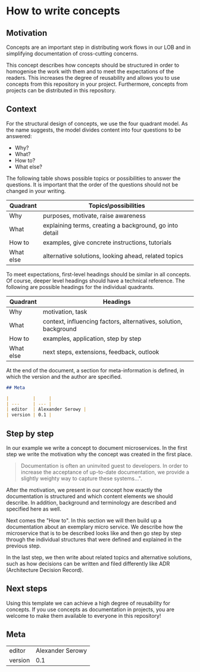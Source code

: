 # How to write concepts

## Motivation

Concepts are an important step in distributing work flows in our LOB and in simplifying documentation of cross-cutting concerns.

This concept describes how concepts should be structured in order to homogenise the work with them and to meet the expectations of the readers. This increases the degree of reusability and allows you to use concepts from this repository in your project. Furthermore, concepts from projects can be distributed in this repository.

## Context

For the structural design of concepts, we use the four quadrant model. As the name suggests, the model divides content into four questions to be answered:

- Why?
- What?
- How to?
- What else?

The following table shows possible topics or possibilities to answer the questions. It is important that the order of the questions should not be changed in your writing.

| Quadrant  | Topics\possibilities |
| ---       | --- |
| Why       | purposes, motivate, raise awareness |
| What      | explaining terms, creating a background, go into detail |
| How to    | examples, give concrete instructions, tutorials |
| What else | alternative solutions, looking ahead, related topics |

To meet expectations, first-level headings should be similar in all concepts. Of course, deeper level headings should have a technical reference. The following are possible headings for the individual quadrants.

| Quadrant  | Headings |
| ---       | --- |
| Why       | motivation, task |
| What      | context, influencing factors, alternatives, solution, background |
| How to    | examples, application, step by step |
| What else | next steps, extensions, feedback, outlook |

At the end of the document, a section for meta-information is defined, in which the version and the author are specified.

```markdown
## Meta

|         |     |
| ---     | --- |
| editor  | Alexander Serowy |
| version | 0.1 |
```

## Step by step

In our example we write a concept to document microservices. In the first step we write the motivation why the concept was created in the first place.

> Documentation is often an uninvited guest to developers. In order to increase the acceptance of up-to-date documentation, we provide a slightly weighty way to capture these systems...".

After the motivation, we present in our concept how exactly the documentation is structured and which content elements we should describe. In addition, background and terminology are described and specified here as well.

Next comes the "How to". In this section we will then build up a documentation about an exemplary micro service. We describe how the microservice that is to be described looks like and then go step by step through the individual structures that were defined and explained in the previous step.

In the last step, we then write about related topics and alternative solutions, such as how decisions can be written and filed differently like ADR (Architecture Decision Record).

## Next steps

Using this template we can achieve a high degree of reusability for concepts. If you use concepts as documentation in projects, you are welcome to make them available to everyone in this repository!

## Meta

|         |     |
| ---     | --- |
| editor  | Alexander Serowy |
| version | 0.1 |
